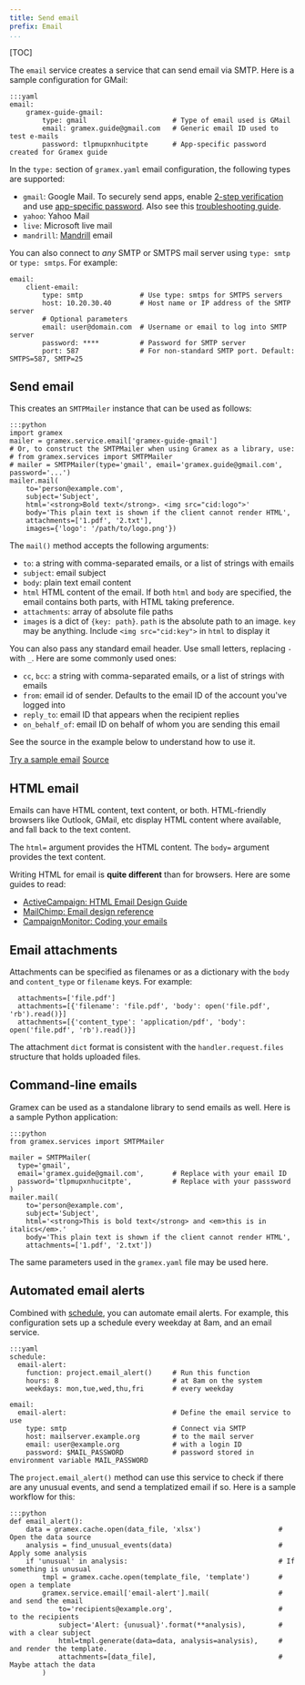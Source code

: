 ```yaml
---
title: Send email
prefix: Email
...
```


[TOC]

The `email` service creates a service that can send email via SMTP. Here is a
sample configuration for GMail:

    :::yaml
    email:
        gramex-guide-gmail:
            type: gmail                     # Type of email used is GMail
            email: gramex.guide@gmail.com   # Generic email ID used to test e-mails
            password: tlpmupxnhucitpte      # App-specific password created for Gramex guide

In the `type:` section of `gramex.yaml` email configuration, the following types are supported:

- `gmail`: Google Mail. To securely send apps, enable
  [2-step verification](https://support.google.com/accounts/answer/185839) and use
  [app-specific password](https://support.google.com/accounts/answer/185833).
  Also see this [troubleshooting guide](https://support.google.com/mail/answer/78754).
- `yahoo`: Yahoo Mail
- `live`: Microsoft live mail
- `mandrill`: [Mandrill](https://mandrill.zendesk.com/) email

You can also connect to *any* SMTP or SMTPS mail server using `type: smtp` or
`type: smtps`. For example:

    email:
        client-email:
            type: smtp              # Use type: smtps for SMTPS servers
            host: 10.20.30.40       # Host name or IP address of the SMTP server
            # Optional parameters
            email: user@domain.com  # Username or email to log into SMTP server
            password: ****          # Password for SMTP server
            port: 587               # For non-standard SMTP port. Default: SMTPS=587, SMTP=25

## Send email

This creates an `SMTPMailer` instance that can be used as follows:

    :::python
    import gramex
    mailer = gramex.service.email['gramex-guide-gmail']
    # Or, to construct the SMTPMailer when using Gramex as a library, use:
    # from gramex.services import SMTPMailer
    # mailer = SMTPMailer(type='gmail', email='gramex.guide@gmail.com', password='...')
    mailer.mail(
        to='person@example.com',
        subject='Subject',
        html='<strong>Bold text</strong>. <img src="cid:logo">'
        body='This plain text is shown if the client cannot render HTML',
        attachments=['1.pdf', '2.txt'],
        images={'logo': '/path/to/logo.png'})

The `mail()` method accepts the following arguments:

- `to`: a string with comma-separated emails, or a list of strings with emails
- `subject`: email subject
- `body`: plain text email content
- `html` HTML content of the email. If both `html` and `body` are specified, the
  email contains both parts, with HTML taking preference.
- `attachments`: array of absolute file paths
- `images` is a dict of `{key: path}`. `path` is the absolute path to an image.
  `key` may be anything. Include `<img src="cid:key">` in `html` to display it

You can also pass any standard email header. Use small letters, replacing `-`
with `_`. Here are some commonly used ones:

- `cc`, `bcc`: a string with comma-separated emails, or a list of strings with emails
- `from`: email id of sender. Defaults to the email ID of the account you've logged into
- `reply_to`: email ID that appears when the recipient replies
- `on_behalf_of`: email ID on behalf of whom you are sending this email

See the source in the example below to understand how to use it.

<div class="example">
  <a class="example-demo" href="mail">Try a sample email</a>
  <a class="example-src" href="http://code.gramener.com/s.anand/gramex/tree/master/gramex/apps/guide/email/emailapp.py">Source</a>
</div>

## HTML email

Emails can have HTML content, text content, or both. HTML-friendly browsers like
Outlook, GMail, etc display HTML content where available, and fall back to the
text content.

The `html=` argument provides the HTML content. The `body=` argument provides the
text content.

Writing HTML for email is **quite different** than for browsers. Here are some
guides to read:

- [ActiveCampaign: HTML Email Design Guide](http://www.activecampaign.com/email-design-guide/)
- [MailChimp: Email design reference](https://templates.mailchimp.com/getting-started/html-email-basics/)
- [CampaignMonitor: Coding your emails](https://www.campaignmonitor.com/dev-resources/guides/coding/)

## Email attachments

Attachments can be specified as filenames or as a dictionary with the `body` and
`content_type` or `filename` keys. For example:

      attachments=['file.pdf']
      attachments=[{'filename': 'file.pdf', 'body': open('file.pdf', 'rb').read()}]
      attachments=[{'content_type': 'application/pdf', 'body': open('file.pdf', 'rb').read()}]

The attachment `dict` format is consistent with the `handler.request.files`
structure that holds uploaded files.

## Command-line emails

Gramex can be used as a standalone library to send emails as well. Here is a
sample Python application:

    :::python
    from gramex.services import SMTPMailer

    mailer = SMTPMailer(
      type='gmail',
      email='gramex.guide@gmail.com',       # Replace with your email ID
      password='tlpmupxnhucitpte',          # Replace with your passsword
    )
    mailer.mail(
        to='person@example.com',
        subject='Subject',
        html='<strong>This is bold text</strong> and <em>this is in italics</em>.'
        body='This plain text is shown if the client cannot render HTML',
        attachments=['1.pdf', '2.txt'])

The same parameters used in the `gramex.yaml` file may be used here.

## Automated email alerts

Combined with [schedule](../scheduler/), you can automate email alerts. For
example, this configuration sets up a schedule every weekday at 8am, and an email
service.

    :::yaml
    schedule:
      email-alert:
        function: project.email_alert()     # Run this function
        hours: 8                            # at 8am on the system
        weekdays: mon,tue,wed,thu,fri       # every weekday

    email:
      email-alert:                          # Define the email service to use
        type: smtp                          # Connect via SMTP
        host: mailserver.example.org        # to the mail server
        email: user@example.org             # with a login ID
        password: $MAIL_PASSWORD            # password stored in environment variable MAIL_PASSWORD

The `project.email_alert()` method can use this service to check if there are any
unusual events, and send a templatized email if so. Here is a sample workflow for
this:

    :::python
    def email_alert():
        data = gramex.cache.open(data_file, 'xlsx')                   # Open the data source
        analysis = find_unusual_events(data)                          # Apply some analysis
        if 'unusual' in analysis:                                     # If something is unusual
            tmpl = gramex.cache.open(template_file, 'template')       #   open a template
            gramex.service.email['email-alert'].mail(                 #   and send the email
                to='recipients@example.org',                          #   to the recipients
                subject='Alert: {unusual}'.format(**analysis),        #   with a clear subject
                html=tmpl.generate(data=data, analysis=analysis),     #   and render the template.
                attachments=[data_file],                              #   Maybe attach the data
            )
